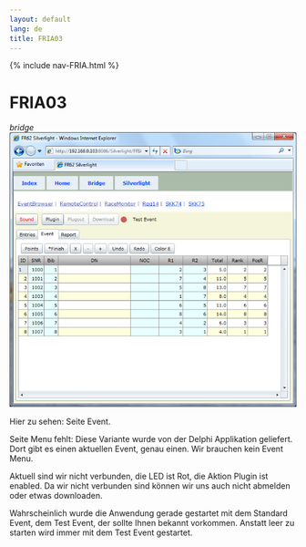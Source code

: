 ```yaml
---
layout: default
lang: de
title: FRIA03
---
```


{% include nav-FRIA.html %}

# FRIA03

*bridge*<br>
![FRIA03 screenshot](../images/FRIA03.png)

Hier zu sehen: Seite Event.

Seite Menu fehlt: Diese Variante wurde von der Delphi Applikation geliefert.
Dort gibt es einen aktuellen Event, genau einen. Wir brauchen kein Event Menu.

Aktuell sind wir nicht verbunden, die LED ist Rot, die Aktion Plugin ist enabled.
Da wir nicht verbunden sind können wir uns auch nicht abmelden oder etwas downloaden.

Wahrscheinlich wurde die Anwendung gerade gestartet mit dem Standard Event, dem Test Event, der sollte Ihnen bekannt vorkommen.
Anstatt leer zu starten wird immer mit dem Test Event gestartet.
